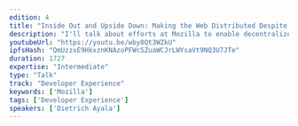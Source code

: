 ```yaml
---
edition: 4
title: "Inside Out and Upside Down: Making the Web Distributed Despite Itself"
description: "I'll talk about efforts at Mozilla to enable decentralized and distributed web applications, how the success of the web is one of the biggest challenges to changing it, and share lessons we've learned shipping open source software to hundreds of millions of people worldwide."
youtubeUrl: "https://youtu.be/wby8Qt3WZkU"
ipfsHash: "QmUzzxE9HkxznKNAzoPFWcSZuaWCJrLWYsaVt9NQ3U7JTe"
duration: 1727
expertise: "Intermediate"
type: "Talk"
track: "Developer Experience"
keywords: ['Mozilla']
tags: ['Developer Experience']
speakers: ['Dietrich Ayala']
---
```


